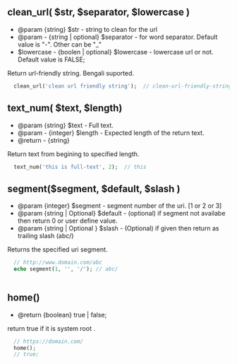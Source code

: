 
## clean_url( $str, $separator, $lowercase ) 
 * @param {string} $str - string to clean for the url
 * @param - {string | optional} $separator - for word separator. Default value is "-". Other can be "_"
 * $lowercase - {boolen | optional} $lowercase - lowercase url or not. Default value is FALSE; 

Return url-friendly string. Bengali suported.

```php
  clean_url('clean url friendly string');  // clean-url-friendly-string 
``` 


## text_num( $text, $length) 
 * @param {string} $text - Full text.
 * @param - {integer} $length - Expected length of the return text.
 * @return - {string}

Return text from begining to specified length.

```php
  text_num('this is full-text', 2);  // this
``` 
 

## segment($segment, $default, $slash ) 
 * @param {integer} $segment - segment number of the uri. [1 or 2 or 3]
 * @param {string | Optional} $default - (optional) if segment not availabe then return 0 or user define value.
 * @param {string | Optional } $slash - (Optional) if given then return as trailing slash (abc/)

Returns the specified uri segment.

```php
  // http://www.domain.com/abc
  echo segment(1, '', '/'); // abc/
  
``` 


## home() 
 * @return {boolean}  true | false;

return true if it is system root .
  
```php
  // https://domain.com/
  home(); 
  // true;
``` 

  

